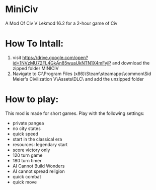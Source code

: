 # MiniCiv
A Mod Of Civ V Lekmod 16.2 for a 2-hour game of Civ

# How To Intall:
1. visit https://drive.google.com/open?id=1NVzMU72FL4GkAn85wuaUkNTN1X4mFyiP and download the zipped folder MINICIV
2. Navigate to C:\Program Files (x86)\Steam\steamapps\common\Sid Meier's Civilization V\Assets\DLC\ and add the unzipped folder

# How to play:
This mod is made for short games. Play with the following settings:
* private
pangea
* no city states
* quick speed
* start in the classical era
* resources: legendary start
* score victory only
* 120 turn game 
* 180 turn timer
* AI Cannot Build Wonders
* AI cannot spread religion
* quick combat
* quick move
